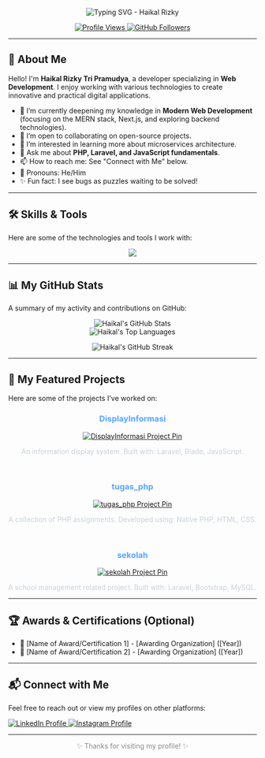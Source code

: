 <p align="center">
  <img src="https://readme-typing-svg.demolab.com?font=Fira+Code&weight=600&size=30&pause=1000&color=333333¢er=true&vCenter=true&width=500&lines=Hello%2C+Welcome+to+my+Profile!;I+am+Haikal+Rizky;A+Passionate+Web+Developer;Building+Digital+Solutions" alt="Typing SVG - Haikal Rizky" />
  <!--
    Alternative fonts: JetBrains Mono, Source Code Pro, or remove 'font' parameter for system default.
    For dark mode GitHub, consider color=CCCCCC or a light neutral.
  -->
</p>

<p align="center">
  <a href="https://github.com/haikal-266">
    <img src="https://komarev.com/ghpvc/?username=haikal-266&label=Profile%20Views&color=007ACC&style=flat-square" alt="Profile Views"/>
  </a>
  <a href="https://github.com/haikal-266?tab=followers">
    <img src="https://img.shields.io/github/followers/haikal-266?label=Followers&style=flat-square&logo=github&color=333333&logoColor=white" alt="GitHub Followers"/>
  </a>
</p>

---

## 📄 About Me

Hello! I'm **Haikal Rizky Tri Pramudya**, a developer specializing in **Web Development**. I enjoy working with various technologies to create innovative and practical digital applications.

- 🌱 I’m currently deepening my knowledge in **Modern Web Development** (focusing on the MERN stack, Next.js, and exploring backend technologies).
- 🤝 I’m open to collaborating on open-source projects.
- 🤔 I’m interested in learning more about microservices architecture.
- 💬 Ask me about **PHP, Laravel, and JavaScript fundamentals**.
- 📫 How to reach me: See "Connect with Me" below.
- 📜 Pronouns: He/Him
- ✨ Fun fact: I see bugs as puzzles waiting to be solved!

---

## 🛠️ Skills & Tools

Here are some of the technologies and tools I work with:

<p align="center">
  <a href="https://skillicons.dev">
    <img src="https://skillicons.dev/icons?i=php,laravel,blade,html,css,js,mysql,bootstrap,tailwind,figma,git,github,vscode,postman&theme=light&perline=7" />
    <!-- You can change theme to 'dark' if you prefer and predominantly use GitHub dark mode -->
  </a>
</p>

---

## 📊 My GitHub Stats

A summary of my activity and contributions on GitHub:

<p align="center">
  <img align="center" src="https://github-readme-stats.vercel.app/api?username=haikal-266&show_icons=true&locale=en&theme=transparent&bg_color=00000000&hide_border=true&title_color=58A6FF&text_color=C9D1D9&icon_color=79C0FF&rank_icon=github" alt="Haikal's GitHub Stats" />
  <br/>
  <img align="center" src="https://github-readme-stats.vercel.app/api/top-langs?username=haikal-266&layout=compact&locale=en&theme=transparent&bg_color=00000000&hide_border=true&title_color=58A6FF&text_color=C9D1D9&langs_count=8" alt="Haikal's Top Languages" />
</p>
<p align="center">
  <img align="center" src="https://streak-stats.demolab.com/?user=haikal-266&theme=github_dark_mode&hide_border=true&background=00000000&ring=58A6FF&fire=58A6FF&currStreakNum=C9D1D9&sideNums=C9D1D9&currStreakLabel=C9D1D9&dates=C9D1D9" alt="Haikal's GitHub Streak" />
  <!--
    Alternative streak themes: default, dark, highcontrast, radical, tokyonight.
    The colors above are set for a GitHub dark mode appearance. Adjust if needed.
    If streak is still not working, the service itself might be temporarily down or your username might have a typo.
    Ensure your username 'haikal-266' is correct and public.
  -->
</p>

<!-- Optional: GitHub Contribution Snake Animation (Requires GitHub Action setup) -->
<!-- <p align="center">
  <img src="https://github.com/haikal-266/haikal-266/blob/output/github-contribution-grid-snake.svg" alt="Snake Contribution Grid" />
</p> -->

---

## 🚀 My Featured Projects

Here are some of the projects I've worked on:

<!-- Option 1: Stacked (Simpler, good for mobile) -->
<div align="center">
  <h3 style="color:#58A6FF;">DisplayInformasi</h3>
  <a href="https://github.com/haikal-266/DisplayInformasi">
    <img src="https://github-readme-stats.vercel.app/api/pin/?username=haikal-266&repo=DisplayInformasi&theme=transparent&bg_color=00000000&hide_border=true&title_color=58A6FF&text_color=C9D1D9&icon_color=79C0FF" alt="DisplayInformasi Project Pin"/>
  </a>
  <p style="color:#C9D1D9;">
    An information display system. Built with: Laravel, Blade, JavaScript.
  </p>
  <br/>
  <h3 style="color:#58A6FF;">tugas_php</h3>
  <a href="https://github.com/haikal-266/tugas_php">
    <img src="https://github-readme-stats.vercel.app/api/pin/?username=haikal-266&repo=tugas_php&theme=transparent&bg_color=00000000&hide_border=true&title_color=58A6FF&text_color=C9D1D9&icon_color=79C0FF" alt="tugas_php Project Pin"/>
  </a>
  <p style="color:#C9D1D9;">
    A collection of PHP assignments. Developed using: Native PHP, HTML, CSS.
  </p>
  <br/>
  <h3 style="color:#58A6FF;">sekolah</h3>
  <a href="https://github.com/haikal-266/sekolah">
   <img src="https://github-readme-stats.vercel.app/api/pin/?username=haikal-266&repo=sekolah&theme=transparent&bg_color=00000000&hide_border=true&title_color=58A6FF&text_color=C9D1D9&icon_color=79C0FF" alt="sekolah Project Pin"/>
  </a>
  <p style="color:#C9D1D9;">
    A school management related project. Built with: Laravel, Bootstrap, MySQL. <!-- Update with actual technologies -->
  </p>
</div>

<!--
    Option 2: Pseudo Two-Column using align properties.
    This can sometimes look a bit off depending on image widths and screen sizes.
    If you use this, remove Option 1 above.

<table width="100%">
  <tr>
    <td width="50%" valign="top">
      <h3 align="center" style="color:#58A6FF;">DisplayInformasi</h3>
      <p align="center">
        <a href="https://github.com/haikal-266/DisplayInformasi">
          <img src="https://github-readme-stats.vercel.app/api/pin/?username=haikal-266&repo=DisplayInformasi&theme=transparent&bg_color=00000000&hide_border=true&title_color=58A6FF&text_color=C9D1D9&icon_color=79C0FF" alt="DisplayInformasi Project Pin"/>
        </a>
      </p>
      <p align="center" style="color:#C9D1D9;">
        An information display system. Built with: Laravel, Blade, JavaScript.
      </p>
    </td>
    <td width="50%" valign="top">
      <h3 align="center" style="color:#58A6FF;">tugas_php</h3>
      <p align="center">
        <a href="https://github.com/haikal-266/tugas_php">
          <img src="https://github-readme-stats.vercel.app/api/pin/?username=haikal-266&repo=tugas_php&theme=transparent&bg_color=00000000&hide_border=true&title_color=58A6FF&text_color=C9D1D9&icon_color=79C0FF" alt="tugas_php Project Pin"/>
        </a>
      </p>
      <p align="center" style="color:#C9D1D9;">
        A collection of PHP assignments. Developed using: Native PHP, HTML, CSS.
      </p>
    </td>
  </tr>
  <tr>
    <td width="50%" valign="top">
      <h3 align="center" style="color:#58A6FF;">sekolah</h3>
      <p align="center">
        <a href="https://github.com/haikal-266/sekolah">
         <img src="https://github-readme-stats.vercel.app/api/pin/?username=haikal-266&repo=sekolah&theme=transparent&bg_color=00000000&hide_border=true&title_color=58A6FF&text_color=C9D1D9&icon_color=79C0FF" alt="sekolah Project Pin"/>
        </a>
      </p>
      <p align="center" style="color:#C9D1D9;">
        A school management related project. Built with: Laravel, Bootstrap, MySQL. 
      </p>
    </td>
    <td width="50%" valign="top">
       Add another project here if you wish
    </td>
  </tr>
</table>
-->

---

## 🏆 Awards & Certifications (Optional)

- 🏅 [Name of Award/Certification 1] - [Awarding Organization] ([Year])
- 📜 [Name of Award/Certification 2] - [Awarding Organization] ([Year])

---

## 📬 Connect with Me

Feel free to reach out or view my profiles on other platforms:

<p align="left">
  <a href="https://www.linkedin.com/in/haikal-rizky-t-ab3539266/" target="_blank">
    <img src="https://img.shields.io/badge/LinkedIn-0077B5?style=for-the-badge&logo=linkedin&logoColor=white" alt="LinkedIn Profile"/>
  </a>
  <a href="https://instagram.com/kall266" target="_blank">
    <img src="https://img.shields.io/badge/Instagram-E4405F?style=for-the-badge&logo=instagram&logoColor=white" alt="Instagram Profile"/>
  </a>
  <!-- Add other social links if you have them -->
</p>

---
<p align="center" style="color:#888888;">✨ Thanks for visiting my profile! ✨</p>
